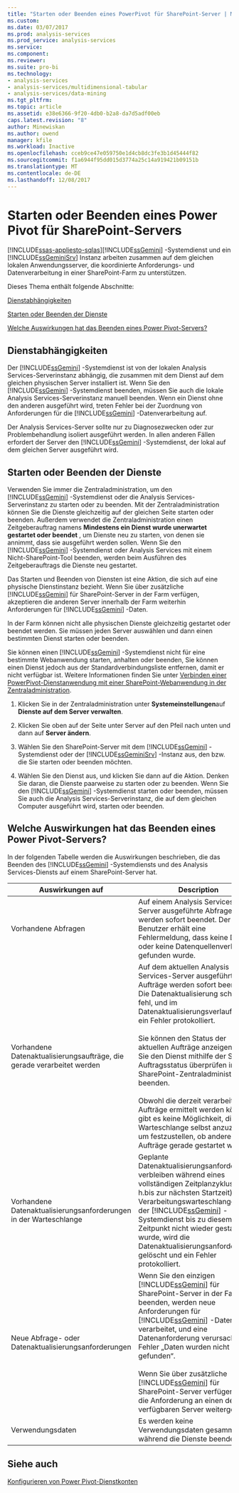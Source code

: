 ```yaml
---
title: "Starten oder Beenden eines PowerPivot für SharePoint-Server | Microsoft Docs"
ms.custom: 
ms.date: 03/07/2017
ms.prod: analysis-services
ms.prod_service: analysis-services
ms.service: 
ms.component: 
ms.reviewer: 
ms.suite: pro-bi
ms.technology:
- analysis-services
- analysis-services/multidimensional-tabular
- analysis-services/data-mining
ms.tgt_pltfrm: 
ms.topic: article
ms.assetid: e38e6366-9f20-4db0-b2a8-da7d5adf00eb
caps.latest.revision: "8"
author: Minewiskan
ms.author: owend
manager: kfile
ms.workload: Inactive
ms.openlocfilehash: cceb9ce47e059750e1d4cb8dc3fe3b1d45444f82
ms.sourcegitcommit: f1a6944f95dd015d3774a25c14a919421b09151b
ms.translationtype: MT
ms.contentlocale: de-DE
ms.lasthandoff: 12/08/2017
---
```

# <a name="start-or-stop-a-power-pivot-for-sharepoint-server"></a>Starten oder Beenden eines Power Pivot für SharePoint-Servers
[!INCLUDE[ssas-appliesto-sqlas](../../includes/ssas-appliesto-sqlas.md)][!INCLUDE[ssGemini](../../includes/ssgemini-md.md)] -Systemdienst und ein [!INCLUDE[ssGeminiSrv](../../includes/ssgeminisrv-md.md)] Instanz arbeiten zusammen auf dem gleichen lokalen Anwendungsserver, die koordinierte Anforderungs- und Datenverarbeitung in einer SharePoint-Farm zu unterstützen.  
  
 Dieses Thema enthält folgende Abschnitte:  
  
 [Dienstabhängigkeiten](#dependencies)  
  
 [Starten oder Beenden der Dienste](#startstop)  
  
 [Welche Auswirkungen hat das Beenden eines Power Pivot-Servers?](#effects)  
  
##  <a name="dependencies"></a> Dienstabhängigkeiten  
 Der [!INCLUDE[ssGemini](../../includes/ssgemini-md.md)] -Systemdienst ist von der lokalen Analysis Services-Serverinstanz abhängig, die zusammen mit dem Dienst auf dem gleichen physischen Server installiert ist. Wenn Sie den [!INCLUDE[ssGemini](../../includes/ssgemini-md.md)] -Systemdienst beenden, müssen Sie auch die lokale Analysis Services-Serverinstanz manuell beenden. Wenn ein Dienst ohne den anderen ausgeführt wird, treten Fehler bei der Zuordnung von Anforderungen für die [!INCLUDE[ssGemini](../../includes/ssgemini-md.md)] -Datenverarbeitung auf.  
  
 Der Analysis Services-Server sollte nur zu Diagnosezwecken oder zur Problembehandlung isoliert ausgeführt werden. In allen anderen Fällen erfordert der Server den [!INCLUDE[ssGemini](../../includes/ssgemini-md.md)] -Systemdienst, der lokal auf dem gleichen Server ausgeführt wird.  
  
##  <a name="startstop"></a> Starten oder Beenden der Dienste  
 Verwenden Sie immer die Zentraladministration, um den [!INCLUDE[ssGemini](../../includes/ssgemini-md.md)] -Systemdienst oder die Analysis Services-Serverinstanz zu starten oder zu beenden. Mit der Zentraladministration können Sie die Dienste gleichzeitig auf der gleichen Seite starten oder beenden. Außerdem verwendet die Zentraladministration einen Zeitgeberauftrag namens **Mindestens ein Dienst wurde unerwartet gestartet oder beendet** , um Dienste neu zu starten, von denen sie annimmt, dass sie ausgeführt werden sollen. Wenn Sie den [!INCLUDE[ssGemini](../../includes/ssgemini-md.md)] -Systemdienst oder Analysis Services mit einem Nicht-SharePoint-Tool beenden, werden beim Ausführen des Zeitgeberauftrags die Dienste neu gestartet.  
  
 Das Starten und Beenden von Diensten ist eine Aktion, die sich auf eine physische Dienstinstanz bezieht. Wenn Sie über zusätzliche [!INCLUDE[ssGemini](../../includes/ssgemini-md.md)] für SharePoint-Server in der Farm verfügen, akzeptieren die anderen Server innerhalb der Farm weiterhin Anforderungen für [!INCLUDE[ssGemini](../../includes/ssgemini-md.md)] -Daten.  
  
 In der Farm können nicht alle physischen Dienste gleichzeitig gestartet oder beendet werden. Sie müssen jeden Server auswählen und dann einen bestimmten Dienst starten oder beenden.  
  
 Sie können einen [!INCLUDE[ssGemini](../../includes/ssgemini-md.md)] -Systemdienst nicht für eine bestimmte Webanwendung starten, anhalten oder beenden, Sie können einen Dienst jedoch aus der Standardverbindungsliste entfernen, damit er nicht verfügbar ist. Weitere Informationen finden Sie unter [Verbinden einer PowerPivot-Dienstanwendung mit einer SharePoint-Webanwendung in der Zentraladministration](../../analysis-services/power-pivot-sharepoint/connect-power-pivot-service-app-to-sharepoint-web-app-in-ca.md).  
  
1.  Klicken Sie in der Zentraladministration unter **Systemeinstellungen**auf **Dienste auf dem Server verwalten**.  
  
2.  Klicken Sie oben auf der Seite unter Server auf den Pfeil nach unten und dann auf **Server ändern**.  
  
3.  Wählen Sie den SharePoint-Server mit dem [!INCLUDE[ssGemini](../../includes/ssgemini-md.md)] -Systemdienst oder der [!INCLUDE[ssGeminiSrv](../../includes/ssgeminisrv-md.md)] -Instanz aus, den bzw. die Sie starten oder beenden möchten.  
  
4.  Wählen Sie den Dienst aus, und klicken Sie dann auf die Aktion. Denken Sie daran, die Dienste paarweise zu starten oder zu beenden. Wenn Sie den [!INCLUDE[ssGemini](../../includes/ssgemini-md.md)] -Systemdienst starten oder beenden, müssen Sie auch die Analysis Services-Serverinstanz, die auf dem gleichen Computer ausgeführt wird, starten oder beenden.  
  
##  <a name="effects"></a> Welche Auswirkungen hat das Beenden eines Power Pivot-Servers?  
 In der folgenden Tabelle werden die Auswirkungen beschrieben, die das Beenden des [!INCLUDE[ssGemini](../../includes/ssgemini-md.md)] -Systemdiensts und des Analysis Services-Diensts auf einem SharePoint-Server hat.  
  
|Auswirkungen auf|Description|  
|---------------|-----------------|  
|Vorhandene Abfragen|Auf einem Analysis Services-Server ausgeführte Abfragen werden sofort beendet. Der Benutzer erhält eine Fehlermeldung, dass keine Daten oder keine Datenquellenverbindung gefunden wurde.|  
|Vorhandene Datenaktualisierungsaufträge, die gerade verarbeitet werden|Auf dem aktuellen Analysis Services-Server ausgeführte Aufträge werden sofort beendet. Die Datenaktualisierung schlägt fehl, und im Datenaktualisierungsverlauf wird ein Fehler protokolliert.<br /><br /> Sie können den Status der aktuellen Aufträge anzeigen, bevor Sie den Dienst mithilfe der Seite Auftragsstatus überprüfen in der SharePoint-Zentraladministration beenden.<br /><br /> Obwohl die derzeit verarbeiteten Aufträge ermittelt werden können, gibt es keine Möglichkeit, die Warteschlange selbst anzuzeigen, um festzustellen, ob andere Aufträge gerade gestartet werden.|  
|Vorhandene Datenaktualisierungsanforderungen in der Warteschlange|Geplante Datenaktualisierungsanforderungen verbleiben während eines vollständigen Zeitplanzyklus (d. h.bis zur nächsten Startzeit) in der Verarbeitungswarteschlange. Wenn der [!INCLUDE[ssGemini](../../includes/ssgemini-md.md)] -Systemdienst bis zu diesem Zeitpunkt nicht wieder gestartet wurde, wird die Datenaktualisierungsanforderung gelöscht und ein Fehler protokolliert.|  
|Neue Abfrage- oder Datenaktualisierungsanforderungen|Wenn Sie den einzigen [!INCLUDE[ssGemini](../../includes/ssgemini-md.md)] für SharePoint-Server in der Farm beenden, werden neue Anforderungen für [!INCLUDE[ssGemini](../../includes/ssgemini-md.md)] -Daten nicht verarbeitet, und eine Datenanforderung verursacht den Fehler „Daten wurden nicht gefunden“.<br /><br /> Wenn Sie über zusätzliche [!INCLUDE[ssGemini](../../includes/ssgemini-md.md)] für SharePoint-Server verfügen, wird die Anforderung an einen der verfügbaren Server weitergeleitet.|  
|Verwendungsdaten|Es werden keine Verwendungsdaten gesammelt, während die Dienste beendet sind.|  
  
## <a name="see-also"></a>Siehe auch  
 [Konfigurieren von Power Pivot-Dienstkonten](../../analysis-services/power-pivot-sharepoint/configure-power-pivot-service-accounts.md)  
  
  
